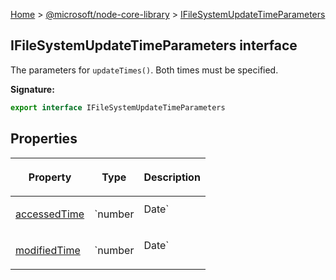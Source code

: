 [Home](./index) &gt; [@microsoft/node-core-library](./node-core-library.md) &gt; [IFileSystemUpdateTimeParameters](./node-core-library.ifilesystemupdatetimeparameters.md)

## IFileSystemUpdateTimeParameters interface

The parameters for `updateTimes()`<!-- -->. Both times must be specified.

<b>Signature:</b>

```typescript
export interface IFileSystemUpdateTimeParameters 
```

## Properties

|  <p>Property</p> | <p>Type</p> | <p>Description</p> |
|  --- | --- | --- |
|  <p>[accessedTime](./node-core-library.ifilesystemupdatetimeparameters.accessedtime.md)</p> | <p>`number | Date`</p> | <p>The POSIX epoch time or Date when this was last accessed.</p> |
|  <p>[modifiedTime](./node-core-library.ifilesystemupdatetimeparameters.modifiedtime.md)</p> | <p>`number | Date`</p> | <p>The POSIX epoch time or Date when this was last modified</p> |

